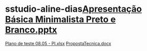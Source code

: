 # sstudio-aline-dias[Apresentação Básica Minimalista Preto e Branco.pptx](https://github.com/user-attachments/files/20618047/Apresentacao.Basica.Minimalista.Preto.e.Branco.pptx)
[Plano de teste 08.05 - PI.xlsx](https://github.com/user-attachments/files/20618078/Plano.de.teste.08.05.-.PI.xlsx)
[PropostaTecnica.docx](https://github.com/user-attachments/files/20618079/PropostaTecnica.docx)
